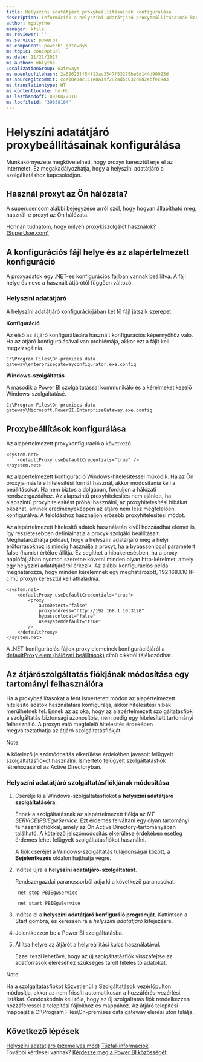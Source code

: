 ```yaml
---
title: Helyszíni adatátjáró proxybeállításainak konfigurálása
description: Információk a helyszíni adatátjáró proxybeállításainak konfigurálásáról.
author: mgblythe
manager: kfile
ms.reviewer: ''
ms.service: powerbi
ms.component: powerbi-gateways
ms.topic: conceptual
ms.date: 11/21/2017
ms.author: mblythe
LocalizationGroup: Gateways
ms.openlocfilehash: 2a62623ff54f13ac3547f53275be6d144d90025d
ms.sourcegitcommit: cce10e14c111e8a19f282ad6c032d802ebfec943
ms.translationtype: HT
ms.contentlocale: hu-HU
ms.lasthandoff: 08/08/2018
ms.locfileid: "39658104"
---
```

# <a name="configuring-proxy-settings-for-the-on-premises-data-gateway"></a>Helyszíni adatátjáró proxybeállításainak konfigurálása
Munkakörnyezete megkövetelheti, hogy proxyn keresztül érje el az Internetet. Ez megakadályozhatja, hogy a helyszíni adatátjáró a szolgáltatáshoz kapcsolódjon.

## <a name="does-your-network-use-a-proxy"></a>Használ proxyt az Ön hálózata?
A superuser.com alábbi bejegyzése arról szól, hogy hogyan állapítható meg, használ-e proxyt az Ön hálózata.

[Honnan tudhatom, hogy milyen proxykiszolgálót használok? (SuperUser.com)](https://superuser.com/questions/346372/how-do-i-know-what-proxy-server-im-using)

## <a name="configuration-file-location-and-default-configuration"></a>A konfigurációs fájl helye és az alapértelmezett konfiguráció
A proxyadatok egy .NET-es konfigurációs fájlban vannak beállítva. A fájl helye és neve a használt átjárótól függően változó.

### <a name="on-premises-data-gateway"></a>Helyszíni adatátjáró
A helyszíni adatátjáró konfigurációjában két fő fájl játszik szerepet.

**Konfiguráció**

Az első az átjáró konfigurálására használt konfigurációs képernyőhöz való. Ha az átjáró konfigurálásával van problémája, akkor ezt a fájlt kell megvizsgálnia.

    C:\Program Files\On-premises data gateway\enterprisegatewayconfigurator.exe.config

**Windows-szolgáltatás**

A második a Power BI szolgáltatással kommunikáló és a kérelmeket kezelő Windows-szolgáltatásé.

    C:\Program Files\On-premises data gateway\Microsoft.PowerBI.EnterpriseGateway.exe.config

## <a name="configuring-proxy-settings"></a>Proxybeállítások konfigurálása
Az alapértelmezett proxykonfiguráció a következő.

    <system.net>
        <defaultProxy useDefaultCredentials="true" />
    </system.net>

Az alapértelmezett konfiguráció Windows-hitelesítéssel működik. Ha az Ön proxyja másféle hitelesítési formát használ, akkor módosítania kell a beállításokat. Ha nem biztos a dolgában, forduljon a hálózati rendszergazdához. Az alapszintű proxyhitelesítés nem ajánlott, ha alapszintű proxyhitelesítést próbál használni, az proxyhitelesítési hibákat okozhat, aminek eredményeképpen az átjáró nem lesz megfelelően konfigurálva. A feloldáshoz használjon erősebb proxyhitelesítési módot.

Az alapértelmezett hitelesítő adatok használatán kívül hozzáadhat <proxy> elemet is, így részletesebben definiálhatja a proxykiszolgáló beállításait. Meghatározhatja például, hogy a helyszíni adatárjáró még a helyi erőforrásokhoz is mindig használja a proxyt, ha a bypassonlocal paramétert false (hamis) értékre állítja. Ez segíthet a hibakeresésben, ha a proxy naplófájljában nyomon szeretne követni minden olyan http-kérelmet, amely egy helyszíni adatátjáróról érkezik. Az alábbi konfigurációs példa meghatározza, hogy minden kérelemnek egy meghatározott, 192.168.1.10 IP-című proxyn keresztül kell áthaladnia.

    <system.net>
        <defaultProxy useDefaultCredentials="true">
            <proxy  
                autoDetect="false"  
                proxyaddress="http://192.168.1.10:3128"  
                bypassonlocal="false"  
                usesystemdefault="true"
            />  
        </defaultProxy>
    </system.net>

A .NET-konfigurációs fájlok proxy elemeinek konfigurációjáról a [defaultProxy elem (hálózati beállítások)](https://msdn.microsoft.com/library/kd3cf2ex.aspx) című cikkből tájékozódhat.

## <a name="changing-the-gateway-service-account-to-a-domain-user"></a>Az átjárószolgáltatás fiókjának módosítása egy tartományi felhasználóra
Ha a proxybeállításokat a fent ismertetett módon az alapértelmezett hitelesítő adatok használatára konfigurálja, akkor hitelesítési hibák merülhetnek fel. Ennek az az oka, hogy az alapértelmezett szolgáltatásfiók a szolgáltatás biztonsági azonosítója, nem pedig egy hitelesített tartományi felhasználó. A proxyn való megfelelő hitelesítés érdekében megváltoztathatja az átjáró szolgáltatásfiókját.

> [!NOTE]
> A kötelező jelszómódosítás elkerülése érdekében javasolt felügyelt szolgáltatásfiókot használni. Ismertető [felügyelt szolgáltatásfiók](https://technet.microsoft.com/library/dd548356.aspx) létrehozásáról az Active Directoryban.
> 
> 

### <a name="change-the-on-premises-data-gateway-service-account"></a>Helyszíni adatátjáró szolgáltatásfiókjának módosítása
1. Cserélje ki a Windows-szolgáltatásfiókot a **helyszíni adatátjáró szolgáltatáséra**.

    Ennek a szolgáltatásnak az alapértelmezett fiókja az *NT SERVICE\PBIEgwService*. Ezt érdemes felváltani egy olyan tartományi felhasználófiókkal, amely az Ön Active Directory-tartományában található. A kötelező jelszómódosítás elkerülése érdekében esetleg érdemes lehet felügyelt szolgáltatásfiókot használni.

    A fiók cseréjét a Windows-szolgáltatás tulajdonságai között, a **Bejelentkezés** oldalon hajthatja végre.
2. Indítsa újra a **helyszíni adatátjáró-szolgáltatást**.

    Rendszergazdai parancssorból adja ki a következő parancsokat.

        net stop PBIEgwService

        net start PBIEgwService
3. Indítsa el a **helyszíni adatátjáró konfiguráló programját**. Kattintson a Start gombra, és keressen rá a *helyszíni adatátjáró* kifejezésre.
4. Jelentkezzen be a Power BI szolgáltatásba.
5. Állítsa helyre az átjárót a helyreállítási kulcs használatával.

    Ezzel teszi lehetővé, hogy az új szolgáltatásfiók visszafejtse az adatforrások eléréséhez szükséges tárolt hitelesítő adatokat.

> [!NOTE]
> Ha a szolgáltatásfiókot közvetlenül a Szolgáltatások vezérlőpulton módosítja, akkor az nem frissíti automatikusan a hozzáférés-vezérlési listákat. Gondoskodnia kell róla, hogy az új szolgáltatás fiók rendelkezzen hozzáféréssel a telepítési fájlokhoz és mappához. Az átjáró telepítési mappáját a C:\Program Files\On-premises data gateway elérési úton találja. 
> 

## <a name="next-steps"></a>Következő lépések
[Helyszíni adatátjáró (személyes mód)](service-gateway-personal-mode.md)
[Tűzfal-információk](service-gateway-onprem-tshoot.md#firewall-or-proxy)  
További kérdései vannak? [Kérdezze meg a Power BI közösségét](http://community.powerbi.com/)

